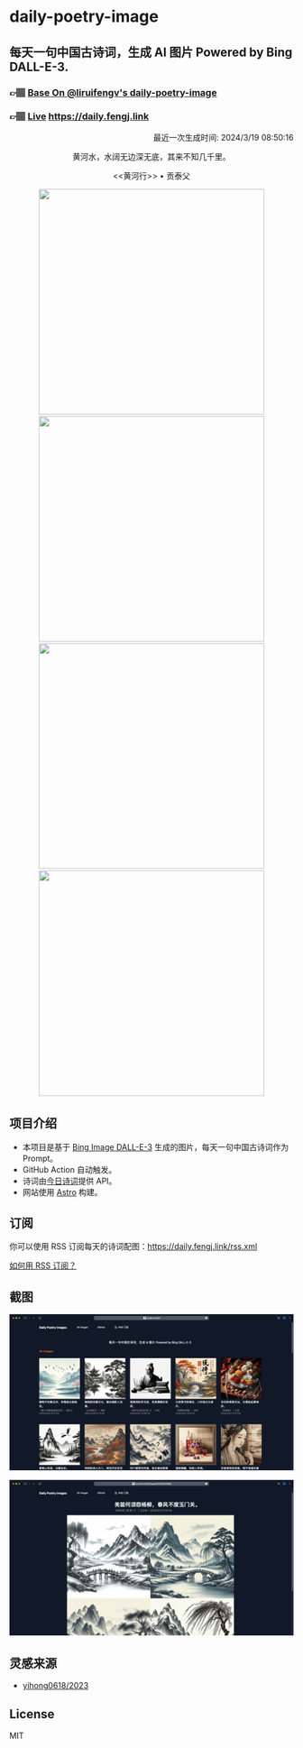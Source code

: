 
# daily-poetry-image

## 每天一句中国古诗词，生成 AI 图片 Powered by Bing DALL-E-3.

### 👉🏽 [Base On @liruifengv's daily-poetry-image](https://github.com/liruifengv/daily-poetry-image)

### 👉🏽 [Live](https://daily.fengj.link) https://daily.fengj.link

<p align="right">
  最近一次生成时间: 2024/3/19 08:50:16
</p>
<p align="center">
黄河水，水阔无边深无底，其来不知几千里。
</p>
<p align="center">
<<黄河行>> • 贡泰父
</p>
<p align="center">
<img src="https://tse3.mm.bing.net/th/id/OIG3.X4R6CmTLVDXCu0G8A1Wd" height="400" width="400" />
<img src="https://tse1.mm.bing.net/th/id/OIG3.2FzQJJjsJNB1rMZa7cHM" height="400" width="400" />
<img src="https://tse1.mm.bing.net/th/id/OIG3.gxMfPfpVKdzEqm.viv07" height="400" width="400" />
<img src="https://tse4.mm.bing.net/th/id/OIG3.BE3bdZsTJ3yGG9uolHkJ" height="400" width="400" />
</p>

## 项目介绍

-   本项目是基于 [Bing Image DALL-E-3](https://www.bing.com/images/create) 生成的图片，每天一句中国古诗词作为 Prompt。
-   GitHub Action 自动触发。
-   诗词由[今日诗词](https://www.jinrishici.com/)提供 API。
-   网站使用 [Astro](https://astro.build) 构建。

## 订阅

你可以使用 RSS 订阅每天的诗词配图：https://daily.fengj.link/rss.xml

[如何用 RSS 订阅？](https://zhuanlan.zhihu.com/p/55026716)

## 截图

![图片列表](./screenshots/Snipaste_2023-12-28_21-00-26.png)

![图片详情](./screenshots/Snipaste_2023-12-28_21-00-53.png)

## 灵感来源

-   [yihong0618/2023](https://github.com/yihong0618/2023)

## License

MIT
